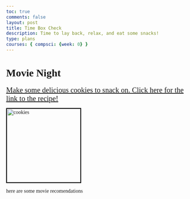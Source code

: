 ```yaml
---
toc: true
comments: false
layout: post
title: Time Box Check
description: Time to lay back, relax, and eat some snacks!
type: plans
courses: { compsci: {week: 0} }
--- 
```



# <span style="font-family: Georgia;">Movie Night🎥📀</span>

<span style= "font 22px;">
<font face="Georgia">

<a href="https://joyfoodsunshine.com/the-most-amazing-chocolate-chip-cookies" style="font-family: Georgia; font-size: 20px;">Make some delicious cookies to snack on. Click here for the link to the recipe!</a>


<img src="https://joyfoodsunshine.com/wp-content/uploads/2018/02/best-chocolate-chip-cookies-recipe-1.jpg" alt="cookies" style="border: 2px solid #000; width: 200px;">

<span style= "font 22px;">here are some movie recomendations</a>
<font face="Georgia">

